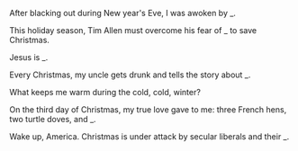 After blacking out during New year's Eve, I was awoken by _.

This holiday season, Tim Allen must overcome his fear of _ to save Christmas.

Jesus is _.

Every Christmas, my uncle gets drunk and tells the story about _.

What keeps me warm during the cold, cold, winter?

On the third day of Christmas, my true love gave to me: three French hens, two turtle doves, and _.

Wake up, America. Christmas is under attack by secular liberals and their _.